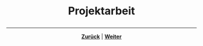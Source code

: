 # <p align="center">Projektarbeit</p>

<!-- Einleitung zum Thema und Kapitelübersicht 

-> auch hier dringende inhaltliche Überarbeitung insbesondere hinsichtlich des Themas 01-projektmanagement notwendig-->

---

<p align="center"><a href="/docs/06-entwicklung/07-digitale_produktentwicklung/03-feedback_und_testing/README.md"><strong>Zurück</strong></a> | <a href="/docs/07-methoden_und_projekte/01-projektmanagement/README.md"><strong>Weiter</strong></a></p>
